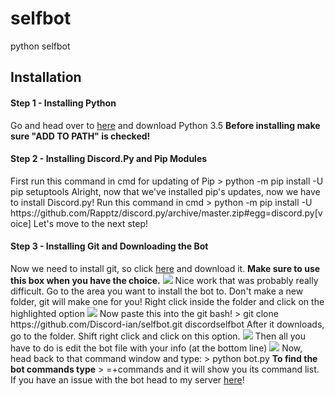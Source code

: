 # selfbot
python selfbot

<h2>Installation</h2>
<h4>Step 1 - Installing Python</h4>
Go and head over to <a href="https://www.python.org">here</a> and download Python 3.5 <strong>Before installing make sure "ADD TO PATH" is checked!</strong>


<h4>Step 2 - Installing Discord.Py and Pip Modules</h4>
First run this command in cmd for updating of Pip
> python -m pip install -U pip setuptools
Alright, now that we've installed pip's updates, now we have to install Discord.py! Run this command in cmd
> python -m pip install -U https://github.com/Rapptz/discord.py/archive/master.zip#egg=discord.py[voice]
Let's move to the next step!


<h4>Step 3 - Installing Git and Downloading the Bot</h4>
Now we need to install git, so click <a href="https://git-scm.com/download/win">here</a> and download it.
<strong>Make sure to use this box when you have the choice.</strong>
<img src="http://i.imgur.com/guis7EE.png"></img>
Nice work that was probably really difficult. Go to the area you want to install the bot to. Don't make a new folder, git will make one for you! Right click inside the folder and click on the highlighted option
<img src="http://i.imgur.com/32M4VPo.png"></img>
Now paste this into the git bash!
> git clone https://github.com/Discord-ian/selfbot.git discordselfbot
After it downloads, go to the folder. Shift right click and click on this option.
<img src="http://i.imgur.com/FCMfFwl.png"></img>
Then all you have to do is edit the bot file with your info (at the bottom line)
<img src="http://i.imgur.com/MUNfgBV.png"></img>
Now, head back to that command window and type:
> python bot.py
<strong>To find the bot commands type</strong>
> =+commands
and it will show you its command list. If you have an issue with the bot head to my server <a href="https://discord.gg/BHGvZb6">here</a>!

